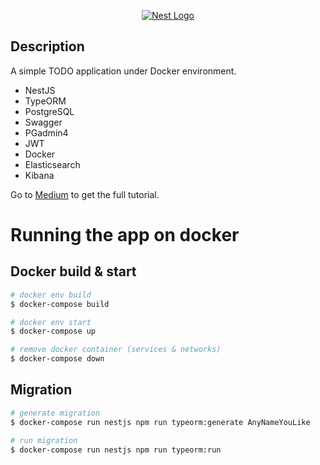 <p align="center">
  <a href="https://tushar-chy.medium.com/elasticsearch-kibana-and-nestjs-dockerized-application-b81105062c2d" target="_blank"> <img src="https://res.cloudinary.com/ecredit/image/upload/v1548844004/implement-elasticsearch-using-nestjsArtboard_1_4x_xhmtho.png" alt="Nest Logo" /></a>
</p>

## Description

A simple TODO application under Docker environment.
* NestJS
* TypeORM
* PostgreSQL
* Swagger
* PGadmin4
* JWT
* Docker
* Elasticsearch
* Kibana

Go to [Medium](https://tushar-chy.medium.com/elasticsearch-kibana-and-nestjs-dockerized-application-b81105062c2d) to get the full tutorial.

# Running the app on docker
## Docker build & start

```bash
# docker env build
$ docker-compose build

# docker env start
$ docker-compose up

# remove docker container (services & networks)
$ docker-compose down
```
## Migration

```bash
# generate migration
$ docker-compose run nestjs npm run typeorm:generate AnyNameYouLike

# run migration
$ docker-compose run nestjs npm run typeorm:run
```
